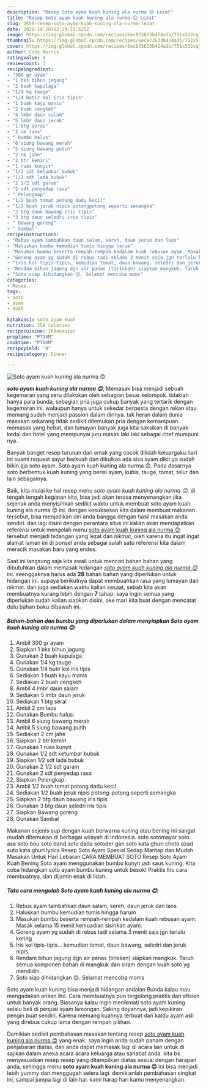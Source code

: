 ```yaml
---
description: "Resep Soto ayam kuah kuning ala nurma 😊 Lezat"
title: "Resep Soto ayam kuah kuning ala nurma 😊 Lezat"
slug: 2650-resep-soto-ayam-kuah-kuning-ala-nurma-lezat
date: 2020-10-20T02:29:23.525Z
image: https://img-global.cpcdn.com/recipes/6ec873633b424a3b/751x532cq70/soto-ayam-kuah-kuning-ala-nurma-😊-foto-resep-utama.jpg
thumbnail: https://img-global.cpcdn.com/recipes/6ec873633b424a3b/751x532cq70/soto-ayam-kuah-kuning-ala-nurma-😊-foto-resep-utama.jpg
cover: https://img-global.cpcdn.com/recipes/6ec873633b424a3b/751x532cq70/soto-ayam-kuah-kuning-ala-nurma-😊-foto-resep-utama.jpg
author: Cody Norris
ratingvalue: 4
reviewcount: 3
recipeingredient:
- "300 gr ayam"
- "1 bks bihun jagung"
- "2 buah kapulaga"
- "1/4 kg tauge"
- "1/4 butir kol iris tipis"
- "1 buah kayu manis"
- "2 buah cengkeh"
- "4 lmbr daun salam"
- "5 lmbr daun jeruk"
- "1 btg serai"
- "2 cm laos"
- " Bumbu halus"
- "6 siung bawang merah"
- "5 siung bawang putih"
- "2 cm jahe"
- "2 btr kemiri"
- "1 ruas kunyit"
- "1/2 sdt ketumbar bubuk"
- "1/2 sdt lada bubuk"
- "2 1/2 sdt garam"
- "2 sdt penyedap rasa"
- " Pelengkap"
- "1/2 buah tomat potong dadu kecil"
- "1/2 buah jeruk nipis potongpotong seperti semangka"
- "2 btg daun bawang iris tipis"
- "3 btg daun seledri iris tipis"
- " Bawang goreng"
- " Sambal"
recipeinstructions:
- "Rebus ayam tambahkan daun salam, sereh, daun jeruk dan laos"
- "Haluskan bumbu kemudian tumis hingga harum"
- "Masukan bumbu beserta rempah-rempah kedalam kuah rebusan ayam. Masak selama 15 menit kemuadian sisihkan ayam."
- "Goreng ayam yg sudah di rebus tadi selama 3 menit saja jgn terlalu kering"
- "Iris kol tipis-tipis… kemudian tomat, daun bawang, seledri dan jeruk nipis."
- "Rendam bihun jagung dgn air panas (tiriskan) siapkan mangkuk. Taruh semua komponen bahan di mangkuk dan siram dengan kuah soto yg mendidih."
- "Soto siap dihidangkan 😊. Selamat mencoba moms"
categories:
- Resep
tags:
- soto
- ayam
- kuah

katakunci: soto ayam kuah 
nutrition: 259 calories
recipecuisine: Indonesian
preptime: "PT34M"
cooktime: "PT60M"
recipeyield: "4"
recipecategory: Dinner

---
```



![Soto ayam kuah kuning ala nurma 😊](https://img-global.cpcdn.com/recipes/6ec873633b424a3b/751x532cq70/soto-ayam-kuah-kuning-ala-nurma-😊-foto-resep-utama.jpg)

<b><i>soto ayam kuah kuning ala nurma 😊</i></b>, Memasak bisa menjadi sebuah kegemaran yang seru dilakukan oleh sebagian besar kelompok. tidaklah hanya para bunda, sebagian pria juga cukup banyak yang tertarik dengan kegemaran ini. walaupun hanya untuk sekedar berpesta dengan rekan atau memang sudah menjadi passion dalam dirinya. tak heran dalam dunia masakan sekarang tidak sedikit ditemukan pria dengan kemampuan memasak yang hebat, dan lumayan banyak juga kita saksikan di banyak kedai dan hotel yang mempunyai juru masak laki laki sebagai chef mumpuni nya.

Banyak banget resep turunan dari emak yang cocok dilidah keluargaku.hari ini suami request sayur berkuah dan dikulkas ada sisa ayam dikit.ya sudah bikin aja soto ayam. Soto ayam kuah kuning ala nurma 😊. Pada dasarnya soto berbentuk kuah kuning yang berisi ayam, kubis, tauge, tomat, telur dan lain sebagainya.

Baik, kita mulai ke hal resep menu <i>soto ayam kuah kuning ala nurma 😊</i>. di tengah tengah kegiatan kita, bisa jadi akan terasa menyenangkan jika sejenak anda menyisihkan sedikit waktu untuk membuat soto ayam kuah kuning ala nurma 😊 ini. dengan kesuksesan kita dalam membuat makanan tersebut, bisa menjadikan diri anda bangga dengan hasil masakan anda sendiri. dan lagi disini dengan perantara situs ini kalian akan mendapatkan referensi untuk mengolah menu <u>soto ayam kuah kuning ala nurma 😊</u> tersebut menjadi hidangan yang lezat dan nikmat, oleh karena itu ingat ingat alamat laman ini di ponsel anda sebagai salah satu referensi kita dalam meracik masakan baru yang endes.


Saat ini langsung saja kita awali untuk mencari bahan bahan yang dibutuhkan dalam memasak hidangan <u><i>soto ayam kuah kuning ala nurma 😊</i></u> ini. seenggaknya harus ada <b>28</b> bahan bahan yang diperlukan untuk hidangan ini. supaya berikutnya dapat membuahkan rasa yang lumayan dan nikmat. dan juga sediakan waktu kalian sesaat, sebab kita akan membuatnya kurang lebih dengan <b>7</b> tahap. saya ingin semua yang diperlukan sudah kalian siapkan disini, oke mari kita buat dengan mencatat dulu bahan baku dibawah ini.

<!--inarticleads1-->

##### Bahan-bahan dan bumbu yang diperlukan dalam menyiapkan Soto ayam kuah kuning ala nurma 😊:

1. Ambil 300 gr ayam
1. Siapkan 1 bks bihun jagung
1. Gunakan 2 buah kapulaga
1. Gunakan 1/4 kg tauge
1. Gunakan 1/4 butir kol iris tipis
1. Sediakan 1 buah kayu manis
1. Sediakan 2 buah cengkeh
1. Ambil 4 lmbr daun salam
1. Sediakan 5 lmbr daun jeruk
1. Sediakan 1 btg serai
1. Ambil 2 cm laos
1. Gunakan  Bumbu halus:
1. Ambil 6 siung bawang merah
1. Ambil 5 siung bawang putih
1. Sediakan 2 cm jahe
1. Siapkan 2 btr kemiri
1. Gunakan 1 ruas kunyit
1. Gunakan 1/2 sdt ketumbar bubuk
1. Siapkan 1/2 sdt lada bubuk
1. Gunakan 2 1/2 sdt garam
1. Gunakan 2 sdt penyedap rasa
1. Siapkan  Pelengkap:
1. Ambil 1/2 buah tomat potong dadu kecil
1. Sediakan 1/2 buah jeruk nipis potong-potong seperti semangka
1. Siapkan 2 btg daun bawang iris tipis
1. Gunakan 3 btg daun seledri iris tipis
1. Siapkan  Bawang goreng
1. Gunakan  Sambal


Makanan sejenis sup dengan kuah berwarna kuning atau bening ini sangat mudah ditemukan di berbagai wilayah di Indonesia. soto sotomayor soto asa soto bou soto band soto dada sotoder gan soto kata ghuri choto azad suto kata ghuri lyrics Resep Soto Ayam Spesial Sedap Mantap dan Mudah Masakan Untuk Hari Lebaran CARA MEMBUAT SOTO Resep Soto Ayam Kuah Bening Soto ayam menggunakan bumbu kunyit jadi saus kuning. Kita coba hidangkan soto ayam bumbu kuning untuk besok! Praktis lho cara membuatnya, dan dijamin enak di lidah. 

<!--inarticleads2-->

##### Tata cara mengolah Soto ayam kuah kuning ala nurma 😊:

1. Rebus ayam tambahkan daun salam, sereh, daun jeruk dan laos
1. Haluskan bumbu kemudian tumis hingga harum
1. Masukan bumbu beserta rempah-rempah kedalam kuah rebusan ayam. Masak selama 15 menit kemuadian sisihkan ayam.
1. Goreng ayam yg sudah di rebus tadi selama 3 menit saja jgn terlalu kering
1. Iris kol tipis-tipis… kemudian tomat, daun bawang, seledri dan jeruk nipis.
1. Rendam bihun jagung dgn air panas (tiriskan) siapkan mangkuk. Taruh semua komponen bahan di mangkuk dan siram dengan kuah soto yg mendidih.
1. Soto siap dihidangkan 😊. Selamat mencoba moms


Soto ayam kuah kuning bisa menjadi hidangan andalan Bunda kalau mau mengadakan arisan lho. Cara membuatnya pun tergolong praktis dan efisien untuk banyak orang. Biasanya kalau ingin menikmati soto ayam kuning selalu beli di penjual ayam lamongan. Saking doyannya, jadi kepikiran pengin buat sendiri. Karena memang kuahnya terbuat dari kaldu ayam asli yang direbus cukup lama dengan rempah pilihan. 

Demikian sedikit pembahasan masakan tentang resep <u>soto ayam kuah kuning ala nurma 😊</u> yang enak. saya ingin anda sudah paham dengan penjabaran diatas, dan anda dapat memasak lagi di acara lain untuk di sajikan dalam aneka acara acara keluarga atau sahabat anda. kita bs menyesuaikan resep resep yang ditampilkan diatas sesuai dengan harapan anda, sehingga menu <b>soto ayam kuah kuning ala nurma 😊</b> ini bisa menjadi lebih yummy dan menggugah selera lagi. demikianlah pembahasan singkat ini, sampai jumpa lagi di lain hal. kami harap hari kamu menyenangkan.
